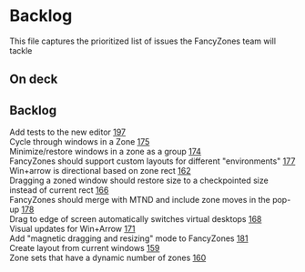 # Backlog

This file captures the prioritized list of issues the FancyZones team will tackle

## On deck

## Backlog

Add tests to the new editor [197](https://github.com/microsoft/PowerToys/issues/197)  
Cycle through windows in a Zone [175](https://github.com/microsoft/PowerToys/issues/175)  
Minimize/restore windows in a zone as a group [174](https://github.com/microsoft/PowerToys/issues/174)  
FancyZones should support custom layouts for different "environments" [177](https://github.com/microsoft/PowerToys/issues/177)  
Win+arrow is directional based on zone rect [162](https://github.com/microsoft/PowerToys/issues/162)  
Dragging a zoned window should restore size to a checkpointed size instead of current rect [166](https://github.com/microsoft/PowerToys/issues/166)  
FancyZones should merge with MTND and include zone moves in the pop-up [178](https://github.com/microsoft/PowerToys/issues/178)  
Drag to edge of screen automatically switches virtual desktops [168](https://github.com/microsoft/PowerToys/issues/168)  
Visual updates for Win+Arrow [171](https://github.com/microsoft/PowerToys/issues/171)  
Add "magnetic dragging and resizing" mode to FancyZones [181](https://github.com/microsoft/PowerToys/issues/181)  
Create layout from current windows [159](https://github.com/microsoft/PowerToys/issues/159)  
Zone sets that have a dynamic number of zones [160](https://github.com/microsoft/PowerToys/issues/160)  
